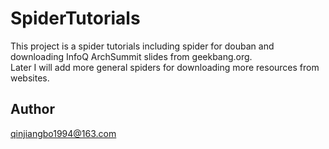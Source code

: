 # SpiderTutorials
This project is a spider tutorials including spider for douban and downloading InfoQ ArchSummit slides from geekbang.org.<br>
Later I will add more general spiders for downloading more resources from websites.
## Author
qinjiangbo1994@163.com

